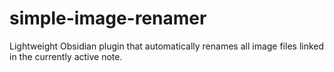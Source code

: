 # simple-image-renamer
Lightweight Obsidian plugin that automatically renames all image files linked in the currently active note.
